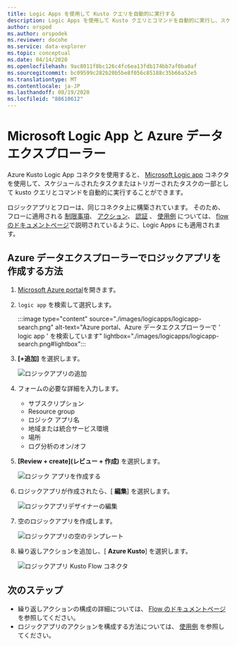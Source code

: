 ```yaml
---
title: Logic Apps を使用して Kusto クエリを自動的に実行する
description: Logic Apps を使用して Kusto クエリとコマンドを自動的に実行し、スケジュールを設定する方法について説明します。
author: orspod
ms.author: orspodek
ms.reviewer: docohe
ms.service: data-explorer
ms.topic: conceptual
ms.date: 04/14/2020
ms.openlocfilehash: 9ac8011f8bc126c4fc6ea13fdb174bb7af0ba0af
ms.sourcegitcommit: bc09599c282b20b5be8f056c85188c35b66a52e5
ms.translationtype: MT
ms.contentlocale: ja-JP
ms.lasthandoff: 08/19/2020
ms.locfileid: "88610612"
---
```

# <a name="microsoft-logic-app-and-azure-data-explorer"></a>Microsoft Logic App と Azure データエクスプローラー

Azure Kusto Logic App コネクタを使用すると、 [Microsoft Logic app](https://docs.microsoft.com/azure/logic-apps/logic-apps-what-are-logic-apps) コネクタを使用して、スケジュールされたタスクまたはトリガーされたタスクの一部として kusto クエリとコマンドを自動的に実行することができます。

ロジックアプリとフローは、同じコネクタ上に構築されています。 そのため、フローに適用される [制限事項](flow.md#limitations)、 [アクション](flow.md#azure-kusto-flow-actions)、 [認証](flow.md#authentication) 、 [使用例](flow.md#azure-kusto-flow-actions) については、 [flow のドキュメントページ](flow.md)で説明されているように、Logic Apps にも適用されます。

## <a name="how-to-create-a-logic-app-with-azure-data-explorer"></a>Azure データエクスプローラーでロジックアプリを作成する方法

1. [Microsoft Azure portal](https://ms.portal.azure.com/)を開きます。 
1. `logic app` を検索して選択します。

    :::image type="content" source="./images/logicapps/logicapp-search.png" alt-text="Azure portal、Azure データエクスプローラーで ' logic app ' を検索しています" lightbox="./images/logicapps/logicapp-search.png#lightbox":::

1. **[+追加]** を選択します。

    ![ロジックアプリの追加](./Images/logicapps/logicapp-add.png)

1. フォームの必要な詳細を入力します。
    * サブスクリプション
    * Resource group
    * ロジック アプリ名
    * 地域または統合サービス環境
    * 場所
    * ログ分析のオン/オフ
1. **[Review + create]\(レビュー + 作成\)** を選択します。

    ![ロジック アプリを作成する](./Images/logicapps/logicapp-create-new.png)

1. ロジックアプリが作成されたら、[ **編集**] を選択します。

    ![ロジックアプリデザイナーの編集](./Images/logicapps/logicapp-editdesigner.png "logicapp-editdesigner")

1. 空のロジックアプリを作成します。

    ![ロジックアプリの空のテンプレート](./Images/logicapps/logicapp-blanktemplate.png "logicapp-空白のテンプレート")

1. 繰り返しアクションを追加し、[ **Azure Kusto**] を選択します。

    ![ロジックアプリ Kusto Flow コネクタ](./Images/logicapps/logicapp-kustoconnector.png "logicapp-kustoconnector")

## <a name="next-steps"></a>次のステップ

* 繰り返しアクションの構成の詳細については、 [Flow のドキュメントページ](flow.md)を参照してください。
* ロジックアプリのアクションを構成する方法については、 [使用例](flow.md#azure-kusto-flow-actions) を参照してください。
